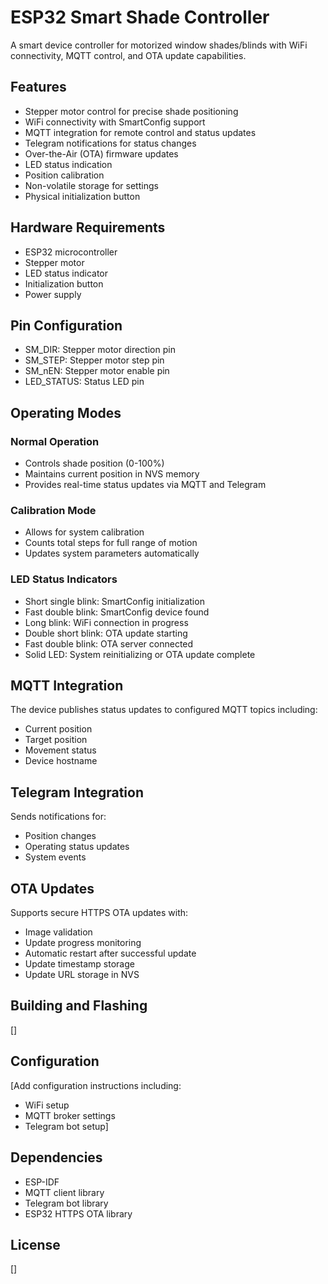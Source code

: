 # ESP32 Smart Shade Controller

A smart device controller for motorized window shades/blinds with WiFi connectivity, MQTT control, and OTA update capabilities.

## Features

- Stepper motor control for precise shade positioning
- WiFi connectivity with SmartConfig support
- MQTT integration for remote control and status updates
- Telegram notifications for status changes
- Over-the-Air (OTA) firmware updates
- LED status indication
- Position calibration
- Non-volatile storage for settings
- Physical initialization button

## Hardware Requirements

- ESP32 microcontroller
- Stepper motor
- LED status indicator
- Initialization button
- Power supply

## Pin Configuration

- SM_DIR: Stepper motor direction pin
- SM_STEP: Stepper motor step pin
- SM_nEN: Stepper motor enable pin
- LED_STATUS: Status LED pin

## Operating Modes

### Normal Operation
- Controls shade position (0-100%)
- Maintains current position in NVS memory
- Provides real-time status updates via MQTT and Telegram

### Calibration Mode
- Allows for system calibration
- Counts total steps for full range of motion
- Updates system parameters automatically

### LED Status Indicators

- Short single blink: SmartConfig initialization
- Fast double blink: SmartConfig device found
- Long blink: WiFi connection in progress
- Double short blink: OTA update starting
- Fast double blink: OTA server connected
- Solid LED: System reinitializing or OTA update complete

## MQTT Integration

The device publishes status updates to configured MQTT topics including:
- Current position
- Target position
- Movement status
- Device hostname

## Telegram Integration

Sends notifications for:
- Position changes
- Operating status updates
- System events

## OTA Updates

Supports secure HTTPS OTA updates with:
- Image validation
- Update progress monitoring
- Automatic restart after successful update
- Update timestamp storage
- Update URL storage in NVS

## Building and Flashing

[]

## Configuration

[Add configuration instructions including:
- WiFi setup
- MQTT broker settings
- Telegram bot setup]

## Dependencies

- ESP-IDF
- MQTT client library
- Telegram bot library
- ESP32 HTTPS OTA library

## License

[]
